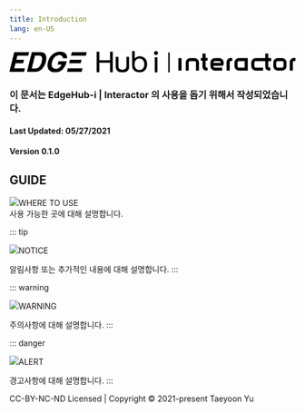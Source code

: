 ```yaml
---
title: Introduction
lang: en-US
---
```


![img](./img/loginlogo-interactor.svg)  

### 이 문서는 EdgeHub-i | Interactor 의 사용을 돕기 위해서 작성되었습니다.
#### Last Updated: 05/27/2021
#### Version 0.1.0


## GUIDE
<div class="info">
  <div class="info-title"><img src="info.svg">WHERE TO USE</div>
  사용 가능한 곳에 대해 설명합니다.
</div>

::: tip <p class="custom-block-title"><img src="tip.svg">NOTICE</p>
알림사항 또는 추가적인 내용에 대해 설명합니다.
:::

::: warning <p class="custom-block-title"><img src="warning.svg">WARNING</p>
주의사항에 대해 설명합니다.
:::

::: danger <p class="custom-block-title"><img src="danger.svg">ALERT</p>
경고사항에 대해 설명합니다.
:::

<div class="copyright">CC-BY-NC-ND Licensed | Copyright © 2021-present Taeyoon Yu</div>
